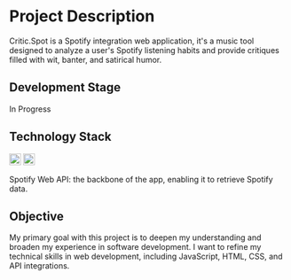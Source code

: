 # Project Description

Critic.Spot is a Spotify integration web application, it's a music tool designed to analyze a user's Spotify listening habits and provide critiques filled with wit, banter, and satirical humor.

## Development Stage

In Progress

## Technology Stack

<a href="https://developer.mozilla.org/en-US/docs/Web/JavaScript" title="JavaScript"><img src="https://github.com/get-icon/geticon/raw/master/icons/javascript.svg" alt="JavaScript" width="21px" height="21px"></a>
<a href="https://www.w3.org/TR/CSS/" title="CSS3"><img src="https://github.com/get-icon/geticon/raw/master/icons/css-3.svg" alt="CSS3" width="21px" height="21px"></a>

Spotify Web API: the backbone of the app, enabling it to retrieve Spotify data.

## Objective

My primary goal with this project is to deepen my understanding and broaden my experience in software development. I want to refine my technical skills in web development, including JavaScript, HTML, CSS, and API integrations.

